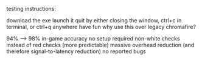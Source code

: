 testing instructions:

download the exe
launch it
quit by either closing the window, ctrl+c in terminal, or ctrl+q anywhere
have fun
why use this over legacy chromafire?

94% --> 98% in-game accuracy
no setup required
non-white checks instead of red checks (more predictable)
massive overhead reduction (and therefore signal-to-latency reduction)
no reported bugs
